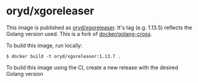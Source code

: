 # oryd/xgoreleaser

This image is published as [oryd/xgoreleaser](). It's tag (e.g. 1.13.5) reflects the Golang version used.
This is a fork of [docker/golang-cross](https://github.com/docker/golang-cross).

To build this image, run locally:

```shell script
$ docker build -t oryd/xgoreleaser:1.13.7 .
```

To build this image using the CI, create a new release with the desired Golang version
